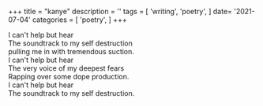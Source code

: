 +++
title = "kanye"
description = ''
tags = [
'writing',
'poetry',
]
date= '2021-07-04'
categories = [
'poetry',
]
+++

     
I can't help but hear     
The soundtrack to my self destruction     
pulling me in with tremendous suction.     
I can't help but hear     
The very voice of my deepest fears     
Rapping over some dope production.     
I can't help but hear     
The soundtrack to my self destruction.     
     
     

